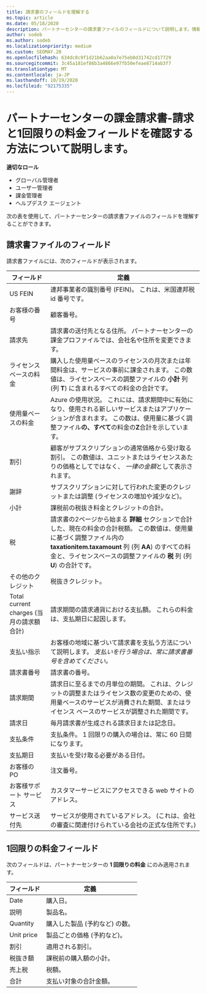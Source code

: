 ```yaml
---
title: 請求書のフィールドを理解する
ms.topic: article
ms.date: 05/18/2020
description: パートナーセンターの請求書ファイルのフィールドについて説明します。情報には、すべての請求書フィールドと1回限りの料金フィールドのフィールドと定義が含まれています。
author: sodeb
ms.author: sodeb
ms.localizationpriority: medium
ms.custom: SEOMAY.20
ms.openlocfilehash: 634dc8c9f1d21b62aa0a7e75eb0d31742cd17729
ms.sourcegitcommit: 3c45a181ef86b3a4866e97fb50efeae8714ab3f7
ms.translationtype: MT
ms.contentlocale: ja-JP
ms.lasthandoff: 10/19/2020
ms.locfileid: "92175335"
---
```

# <a name="partner-center-billing-invoices---learn-how-to-read-the-billing-and-one-time-charge-fields"></a>パートナーセンターの課金請求書-請求と1回限りの料金フィールドを確認する方法について説明します。

**適切なロール**

- グローバル管理者
- ユーザー管理者
- 課金管理者
- ヘルプデスク エージェント

次の表を使用して、パートナーセンターの請求書ファイルのフィールドを理解することができます。

## <a name="invoice-file-fields"></a>請求書ファイルのフィールド

請求書ファイルには、次のフィールドが表示されます。

| フィールド | 定義 |
| ----- | ---------- |
| US FEIN | 連邦事業者の識別番号 (FEIN)。 これは、米国連邦税 id 番号です。 |
| お客様の番号 | 顧客番号。 |
| 請求先 | 請求書の送付先となる住所。 パートナーセンターの課金プロファイルでは、会社名や住所を変更できます。 |
| ライセンスベースの料金 | 購入した使用量ベースのライセンスの月次または年間料金は、サービスの事前に課金されます。 この数値は、ライセンスベースの調整ファイルの **小計** 列 (列 **T**) に含まれるすべての料金の合計です。 |
| 使用量ベースの料金 | Azure の使用状況。 これには、請求期間中に有効になり、使用される新しいサービスまたはアプリケーションが含まれます。 この数は、使用量に基づく調整ファイル**の、すべて**の料金の**Z**合計を示しています。 |
| 割引 | 顧客がサブスクリプションの通常価格から受け取る割引。 この数値は、ユニットまたはライセンスあたりの価格としてではなく、 *一律の金額*として表示されます。 |
| 謝辞 | サブスクリプションに対して行われた変更のクレジットまたは調整 (ライセンスの増加や減少など)。 |
| 小計 | 課税前の税抜き料金とクレジットの合計。 |
| 税 | 請求書の2ページから始まる **詳細** セクションで合計した、現在の料金の合計税額。 この数値は、使用量に基づく調整ファイル内の **taxationitem.taxamount** 列 (列 **AA**) のすべての料金と、ライセンスベースの調整ファイルの **税** 列 (列 **U**) の合計です。 |
| その他のクレジット | 税抜きクレジット。 |
| Total current charges (当月の請求額合計) | 請求期間の請求通貨における支払額。 これらの料金は、支払期日に起因します。 |
| 支払い指示 | お客様の地域に基づいて請求書を支払う方法について説明します。 *支払いを行う場合は、常に請求書番号を含めてください。* |
| 請求書番号 | 請求書の番号。 |
| 請求期間 | 請求日に至るまでの月単位の期間。 これは、クレジットの調整またはライセンス数の変更のための、使用量ベースのサービスが消費された期間、またはライセンス ベースのサービスが調整された期間です。 |
| 請求日 | 毎月請求書が生成される請求日または記念日。 |
| 支払条件 | 支払条件。 1 回限りの購入の場合は、常に 60 日間になります。 |
| 支払期日 | 支払いを受け取る必要がある日付。 |
| お客様の PO | 注文番号。 |
| お客様サポート サービス | カスタマーサービスにアクセスできる web サイトのアドレス。 |
| サービス送付先 | サービスが使用されているアドレス。 (これは、会社の審査に関連付けられている会社の正式な住所です。) |

## <a name="one-time-charges-fields"></a>1回限りの料金フィールド

次のフィールドは、パートナーセンターの **1 回限りの料金** にのみ適用されます。

| フィールド | 定義 |
| ----- | ---------- |
| Date | 購入日。 |
| 説明 | 製品名。 |
| Quantity | 購入した製品 (予約など) の数。 |
| Unit price | 製品ごとの価格 (予約など)。 |
| 割引 | 適用される割引。 |
| 税抜き額 | 課税前の購入額の小計。 |
| 売上税 | 税額。 |
| 合計 | 支払い対象の合計金額。 |
